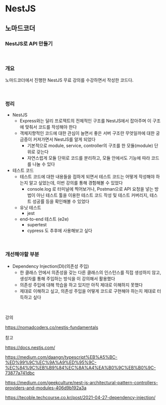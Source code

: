 # NestJS

## 노마드코더

### NestJS로 API 만들기

<br>

### 개요

노마드코더에서 진행한 NestJS 무료 강의를 수강하면서 작성한 코드다.

<br>

### 정리

- NestJS
  - Express와는 달리 프로젝트의 전체적인 구조를 NestJS에서 잡아주며 이 구조에 맞춰서 코드를 작성해야 한다
  - 객체지향적인 코드에 대한 관심이 늘면서 좋은 서버 구조란 무엇일까에 대한 궁금증이 커져가면서 NestJS를 알게 되었다
    - 기본적으로 module, service, controller의 구조를 한 모듈(module) 단위로 갖는다
    - 자연스럽게 모듈 단위로 코드를 분리하고, 모듈 안에서도 기능에 따라 코드를 나눌 수 있다
- 테스트 코드
  - 테스트 코드에 대한 내용들을 접하게 되면서 테스트 코드는 어떻게 작성해야 하는지 알고 싶었는데, 이번 강의를 통해 경험해볼 수 있었다
    - console.log 로 터미널에 찍어보거나, Postman으로 API 요청을 넣는 방법이 아닌 테스트 툴을 이용한 테스트 코드 작성 및 테스트 커버리지, 테스트 성공률 등을 확인해볼 수 있었다
  - 유닛 테스트
    - jest
  - end-to-end 테스트 (e2e)
    - supertest
    - cypress 도 추후에 사용해보고 싶다

<br>

### 개선해야할 부분

- Dependency Injection(DI)(의존성 주입)
  - 한 클래스 안에서 의존성을 갖는 다른 클래스의 인스턴스를 직접 생성하지 않고, 생성자를 통해 주입하는 방식을 이 강의해서 활용했다
  - 의존성 주입에 대해 학습을 하고 있지만 아직 제대로 이해하지 못했다
  - 제대로 이해하고 싶고, 의존성 주입을 어떻게 코드로 구현해야 하는지 제대로 터득하고 싶다

<br>

강의

https://nomadcoders.co/nestjs-fundamentals

참고

https://docs.nestjs.com/

https://medium.com/daangn/typescript%EB%A5%BC-%ED%99%9C%EC%9A%A9%ED%95%9C-%EC%84%9C%EB%B9%84%EC%8A%A4%EA%B0%9C%EB%B0%9C-73877a741dbc

https://medium.com/geekculture/nest-js-architectural-pattern-controllers-providers-and-modules-406d9b192a3a

https://tecoble.techcourse.co.kr/post/2021-04-27-dependency-injection/

